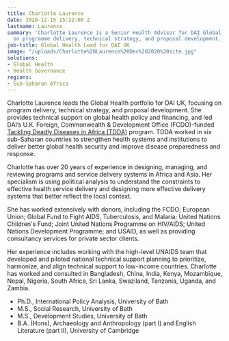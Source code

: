 ```yaml
---
title: Charlotte Laurence
date: 2020-12-15 15:22:00 Z
lastname: Laurence
summary: 'Charlotte Laurence is a Senior Health Advisor for DAI Global Health, focusing
  on programme delivery, technical strategy, and proposal development. '
job-title: Global Health Lead for DAI UK
image: "/uploads/Charlotte%20Laurence%20Dec%202020%20site.jpg"
solutions:
- Global Health
- Health Governance
regions:
- Sub-Saharan Africa
---
```


Charlotte Laurence leads the Global Health portfolio for DAI UK, focusing on program delivery, technical strategy, and proposal development. She provides technical support on global health policy and financing, and led DAI’s U.K. Foreign, Commonwealth & Development Office (FCDO)-funded [Tackling Deadly Diseases in Africa (TDDA)](https://www.dai.com/our-work/projects/africa-tackling-deadly-diseases-in-africa-program) program. TDDA worked in six sub-Saharan countries to strengthen health systems and institutions to deliver better global health security and improve disease preparedness and response. 

Charlotte has over 20 years of experience in designing, managing, and reviewing programs and service delivery systems in Africa and Asia. Her specialism is using political analysis to understand the constraints to effective health service delivery and designing more effective delivery systems that better reflect the local context. 

She has worked extensively with donors, including the FCDO; European Union; Global Fund to Fight AIDS, Tuberculosis, and Malaria; United Nations Children's Fund; Joint United Nations Programme on HIV/AIDS; United Nations Development Programme; and USAID, as well as providing consultancy services for private sector clients. 

Her experience includes working with the high-level UNAIDS team that developed and piloted national technical support planning to prioritize, harmonize, and align technical support to low-income countries. Charlotte has worked and consulted in Bangladesh, China, India, Kenya, Mozambique, Nepal, Nigeria, South Africa, Sri Lanka, Swaziland, Tanzania, Uganda, and Zambia. 

* Ph.D., International Policy Analysis, University of Bath
* M.S., Social Research, University of Bath
* M.S., Development Studies, University of Bath 
* B.A. (Hons), Archaeology and Anthropology (part I) and English Literature (part II), University of Cambridge 